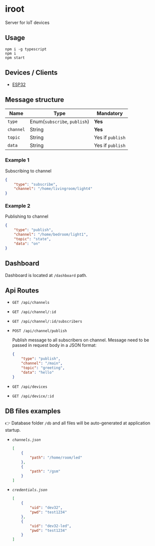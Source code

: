# iroot
Server for IoT devices

## Usage

```
npm i -g typescript
npm i
npm start
```

## Devices / Clients

- [ESP32](https://github.com/abobija/iroot-dev)

## Message structure

| Name | Type | Mandatory |
| --- | --- | --- |
| `type` | Enum(`subscribe`, `publish`) | **Yes** |
| `channel` | String | **Yes** |
| `topic` | String | Yes if `publish` |
| `data` | String | Yes if `publish` |

### Example 1

Subscribing to channel

```json
{
    "type": "subscribe",
    "channel": "/home/livingroom/light4"
}
```

### Example 2

Publishing to channel

```json
{
    "type": "publish",
    "channel": "/home/bedroom/light1",
    "topic": "state",
    "data": "on"
}
```

## Dashboard

Dashboard is located at `/dashboard` path.

## Api Routes

- `GET /api/channels`
- `GET /api/channel/:id`
- `GET /api/channel/:id/subscribers`
- `POST /api/channel/publish`
    
    Publish message to all subscribers on channel. Message need to be passed in request body in a JSON format:
    ```json
    {
        "type": "publish",
        "channel": "/main",
        "topic": "greeting",
        "data": "hello"
    }
    ```
- `GET /api/devices`
- `GET /api/device/:id`

## DB files examples

:point_right: Database folder `/db` and all files will be auto-generated at application startup.

- _`channels.json`_
    ```json
    [
        {
            "path": "/home/room/led"
        },
        {
            "path": "/gsm"
        }
    ]
    ```

- _`credentials.json`_
    ```json
    [
        {
            "uid": "dev32",
            "pwd": "test1234"
        },
        {
            "uid": "dev32-led",
            "pwd": "test1234"
        }
    ]
    ```
